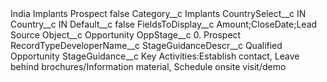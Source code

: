 <?xml version="1.0" encoding="UTF-8"?>
<CustomMetadata xmlns="http://soap.sforce.com/2006/04/metadata" xmlns:xsi="http://www.w3.org/2001/XMLSchema-instance" xmlns:xsd="http://www.w3.org/2001/XMLSchema">
    <label>India Implants Prospect</label>
    <protected>false</protected>
    <values>
        <field>Category__c</field>
        <value xsi:type="xsd:string">Implants</value>
    </values>
    <values>
        <field>CountrySelect__c</field>
        <value xsi:type="xsd:string">IN</value>
    </values>
    <values>
        <field>Country__c</field>
        <value xsi:type="xsd:string">IN</value>
    </values>
    <values>
        <field>Default__c</field>
        <value xsi:type="xsd:boolean">false</value>
    </values>
    <values>
        <field>FieldsToDisplay__c</field>
        <value xsi:type="xsd:string">Amount;CloseDate;Lead Source</value>
    </values>
    <values>
        <field>Object__c</field>
        <value xsi:type="xsd:string">Opportunity</value>
    </values>
    <values>
        <field>OppStage__c</field>
        <value xsi:type="xsd:string">0. Prospect</value>
    </values>
    <values>
        <field>RecordTypeDeveloperName__c</field>
        <value xsi:nil="true"/>
    </values>
    <values>
        <field>StageGuidanceDescr__c</field>
        <value xsi:type="xsd:string">Qualified Opportunity</value>
    </values>
    <values>
        <field>StageGuidance__c</field>
        <value xsi:type="xsd:string">Key Activities:Establish contact, Leave behind brochures/Information material, Schedule onsite visit/demo</value>
    </values>
</CustomMetadata>
